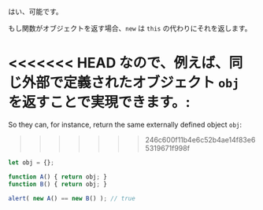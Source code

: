 はい、可能です。

もし関数がオブジェクトを返す場合、`new` は `this` の代わりにそれを返します。

<<<<<<< HEAD
なので、例えば、同じ外部で定義されたオブジェクト `obj` を返すことで実現できます。:
=======
So they can, for instance, return the same externally defined object `obj`:
>>>>>>> 246c600f11b4e6c52b4ae14f83e65319671f998f

```js run no-beautify
let obj = {};

function A() { return obj; }
function B() { return obj; }

alert( new A() == new B() ); // true
```
